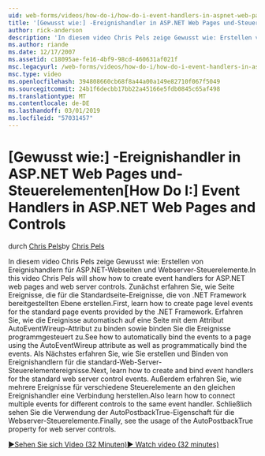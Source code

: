 ```yaml
---
uid: web-forms/videos/how-do-i/how-do-i-event-handlers-in-aspnet-web-pages-and-controls
title: '[Gewusst wie:] -Ereignishandler in ASP.NET Web Pages und-Steuerelementen | Microsoft-Dokumentation'
author: rick-anderson
description: 'In diesem video Chris Pels zeige Gewusst wie: Erstellen von Ereignishandlern für ASP.NET-Webseiten und Webserver-Steuerelemente. Zuerst erfahren Sie, wie Sie die Seite Ereignisse auf Serverebene f erstellen...'
ms.author: riande
ms.date: 12/17/2007
ms.assetid: c18095ae-fe16-4bf9-98cd-460631af021f
msc.legacyurl: /web-forms/videos/how-do-i/how-do-i-event-handlers-in-aspnet-web-pages-and-controls
msc.type: video
ms.openlocfilehash: 394808660cb68f8a44a00a149e82710f067f5049
ms.sourcegitcommit: 24b1f6decbb17bb22a45166e5fdb0845c65af498
ms.translationtype: MT
ms.contentlocale: de-DE
ms.lasthandoff: 03/01/2019
ms.locfileid: "57031457"
---
```

<a name="how-do-i-event-handlers-in-aspnet-web-pages-and-controls"></a><span data-ttu-id="7a8f8-104">[Gewusst wie:] -Ereignishandler in ASP.NET Web Pages und-Steuerelementen</span><span class="sxs-lookup"><span data-stu-id="7a8f8-104">[How Do I:] Event Handlers in ASP.NET Web Pages and Controls</span></span>
====================
<span data-ttu-id="7a8f8-105">durch [Chris Pels](https://twitter.com/chrispels)</span><span class="sxs-lookup"><span data-stu-id="7a8f8-105">by [Chris Pels](https://twitter.com/chrispels)</span></span>

<span data-ttu-id="7a8f8-106">In diesem video Chris Pels zeige Gewusst wie: Erstellen von Ereignishandlern für ASP.NET-Webseiten und Webserver-Steuerelemente.</span><span class="sxs-lookup"><span data-stu-id="7a8f8-106">In this video Chris Pels will show how to create event handlers for ASP.NET web pages and web server controls.</span></span> <span data-ttu-id="7a8f8-107">Zunächst erfahren Sie, wie Seite Ereignisse, die für die Standardseite-Ereignisse, die von .NET Framework bereitgestellten Ebene erstellen.</span><span class="sxs-lookup"><span data-stu-id="7a8f8-107">First, learn how to create page level events for the standard page events provided by the .NET Framework.</span></span> <span data-ttu-id="7a8f8-108">Erfahren Sie, wie die Ereignisse automatisch auf eine Seite mit dem Attribut AutoEventWireup-Attribut zu binden sowie binden Sie die Ereignisse programmgesteuert zu.</span><span class="sxs-lookup"><span data-stu-id="7a8f8-108">See how to automatically bind the events to a page using the AutoEventWireup attribute as well as programmatically bind the events.</span></span> <span data-ttu-id="7a8f8-109">Als Nächstes erfahren Sie, wie Sie erstellen und Binden von Ereignishandlern für die standard-Web-Server-Steuerelementereignisse.</span><span class="sxs-lookup"><span data-stu-id="7a8f8-109">Next, learn how to create and bind event handlers for the standard web server control events.</span></span> <span data-ttu-id="7a8f8-110">Außerdem erfahren Sie, wie mehrere Ereignisse für verschiedene Steuerelemente an den gleichen Ereignishandler eine Verbindung herstellen.</span><span class="sxs-lookup"><span data-stu-id="7a8f8-110">Also learn how to connect multiple events for different controls to the same event handler.</span></span> <span data-ttu-id="7a8f8-111">Schließlich sehen Sie die Verwendung der AutoPostbackTrue-Eigenschaft für die Webserver-Steuerelemente.</span><span class="sxs-lookup"><span data-stu-id="7a8f8-111">Finally, see the usage of the AutoPostbackTrue property for web server controls.</span></span>

[<span data-ttu-id="7a8f8-112">&#9654;Sehen Sie sich Video (32 Minuten)</span><span class="sxs-lookup"><span data-stu-id="7a8f8-112">&#9654; Watch video (32 minutes)</span></span>](https://channel9.msdn.com/Blogs/ASP-NET-Site-Videos/how-do-i-event-handlers-in-aspnet-web-pages-and-controls)
